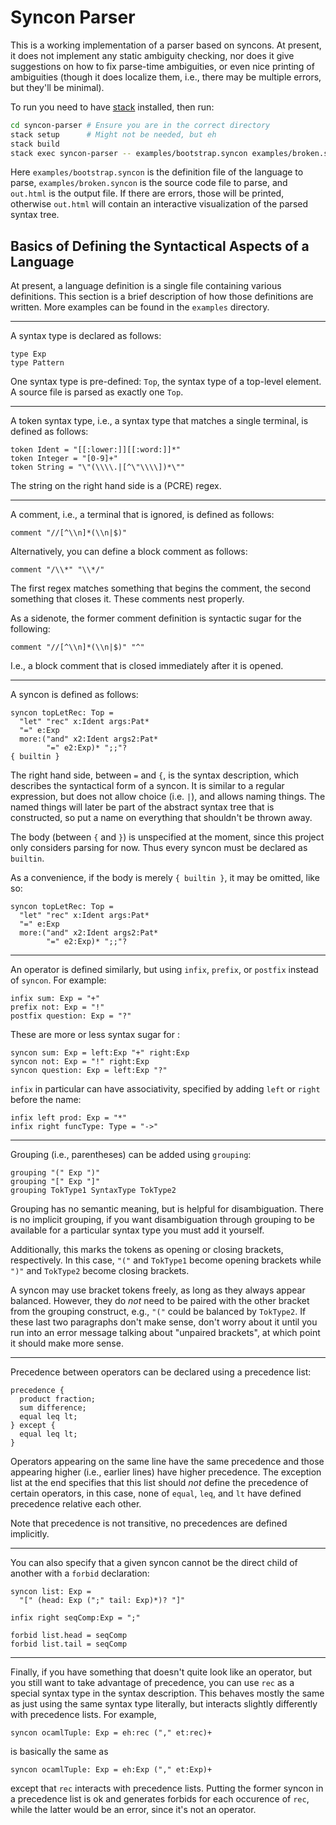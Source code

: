 # Syncon Parser

This is a working implementation of a parser based on syncons. At present, it does not implement
any static ambiguity checking, nor does it give suggestions on how to fix parse-time ambiguities, or
even nice printing of ambiguities (though it does localize them, i.e., there may be multiple errors,
but they'll be minimal).

To run you need to have [stack](https://docs.haskellstack.org/en/stable/README/) installed, then run:

```sh
cd syncon-parser # Ensure you are in the correct directory
stack setup      # Might not be needed, but eh
stack build
stack exec syncon-parser -- examples/bootstrap.syncon examples/broken.syncon out.html
```

Here `examples/bootstrap.syncon` is the definition file of the language to parse, `examples/broken.syncon` is the source code file to parse, and `out.html` is the output file. If there are errors, those will be printed, otherwise `out.html` will contain an interactive visualization of the parsed syntax tree.


## Basics of Defining the Syntactical Aspects of a Language

At present, a language definition is a single file containing various definitions. This section is a brief description of how those definitions are written. More examples can be found in the `examples` directory.

------

A syntax type is declared as follows:

```
type Exp
type Pattern
```

One syntax type is pre-defined: `Top`, the syntax type of a top-level element. A source file is parsed as exactly one `Top`.

------

A token syntax type, i.e., a syntax type that matches a single terminal, is defined as follows:

```
token Ident = "[[:lower:]][[:word:]]*"
token Integer = "[0-9]+"
token String = "\"(\\\\.|[^\"\\\\])*\""
```

The string on the right hand side is a (PCRE) regex.

------

A comment, i.e., a terminal that is ignored, is defined as follows:

```
comment "//[^\\n]*(\\n|$)"
```

Alternatively, you can define a block comment as follows:

```
comment "/\\*" "\\*/"
```

The first regex matches something that begins the comment, the second something that closes it. These comments nest properly.

As a sidenote, the former comment definition is syntactic sugar for the following:

```
comment "//[^\\n]*(\\n|$)" "^"
```

I.e., a block comment that is closed immediately after it is opened.

------

A syncon is defined as follows:

```
syncon topLetRec: Top =
  "let" "rec" x:Ident args:Pat*
  "=" e:Exp
  more:("and" x2:Ident args2:Pat*
        "=" e2:Exp)* ";;"?
{ builtin }
```

The right hand side, between `=` and `{`, is the syntax description, which describes the syntactical form of a syncon. It is similar to a regular expression, but does not allow choice (i.e. `|`), and allows naming things. The named things will later be part of the abstract syntax tree that is constructed, so put a name on everything that shouldn't be thrown away.

The body (between `{` and `}`) is unspecified at the moment, since this project only considers parsing for now. Thus every syncon must be declared as `builtin`.

As a convenience, if the body is merely `{ builtin }`, it may be omitted, like so:

```
syncon topLetRec: Top =
  "let" "rec" x:Ident args:Pat*
  "=" e:Exp
  more:("and" x2:Ident args2:Pat*
        "=" e2:Exp)* ";;"?
```

------

An operator is defined similarly, but using `infix`, `prefix`, or `postfix` instead of `syncon`. For example:

```
infix sum: Exp = "+"
prefix not: Exp = "!"
postfix question: Exp = "?"
```

These are more or less syntax sugar for :

```
syncon sum: Exp = left:Exp "+" right:Exp
syncon not: Exp = "!" right:Exp
syncon question: Exp = left:Exp "?"
```

`infix` in particular can have associativity, specified by adding `left` or `right` before the name:

```
infix left prod: Exp = "*"
infix right funcType: Type = "->"
```

------

Grouping (i.e., parentheses) can be added using `grouping`:

```
grouping "(" Exp ")"
grouping "[" Exp "]"
grouping TokType1 SyntaxType TokType2
```

Grouping has no semantic meaning, but is helpful for disambiguation. There is no implicit grouping, if you want disambiguation through grouping to be available for a particular syntax type you must add it yourself.

Additionally, this marks the tokens as opening or closing brackets, respectively. In this case, `"("` and `TokType1` become opening brackets while `")"` and `TokType2` become closing brackets.

A syncon may use bracket tokens freely, as long as they always appear balanced. However, they do *not* need to be paired with the other bracket from the grouping construct, e.g., `"("` could be balanced by `TokType2`. If these last two paragraphs don't make sense, don't worry about it until you run into an error message talking about "unpaired brackets", at which point it should make more sense.

------

Precedence between operators can be declared using a precedence list:

```
precedence {
  product fraction;
  sum difference;
  equal leq lt;
} except {
  equal leq lt;
}
```

Operators appearing on the same line have the same precedence and those appearing higher (i.e., earlier lines) have higher precedence. The exception list at the end specifies that this list should *not* define the precedence of certain operators, in this case, none of `equal`, `leq`, and `lt` have defined precedence relative each other.

Note that precedence is not transitive, no precedences are defined implicitly.

------

You can also specify that a given syncon cannot be the direct child of another with a `forbid` declaration:

```
syncon list: Exp =
  "[" (head: Exp (";" tail: Exp)*)? "]"

infix right seqComp:Exp = ";"

forbid list.head = seqComp
forbid list.tail = seqComp
```

------

Finally, if you have something that doesn't quite look like an operator, but you still want to take advantage of precedence, you can use `rec` as a special syntax type in the syntax description. This behaves mostly the same as just using the same syntax type literally, but interacts slightly differently with precedence lists. For example,

```
syncon ocamlTuple: Exp = eh:rec ("," et:rec)+
```

is basically the same as

```
syncon ocamlTuple: Exp = eh:Exp ("," et:Exp)+
```

except that `rec` interacts with precedence lists. Putting the former syncon in a precedence list is ok and generates forbids for each occurence of `rec`, while the latter would be an error, since it's not an operator.
